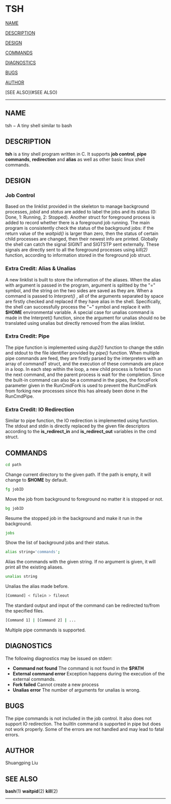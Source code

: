 # TSH

[NAME](#NAME)

[DESCRIPTION](#DESCRIPTION)

[DESIGN](#DESIGN)

[COMMANDS](#COMMANDS)

[DIAGNOSTICS](#DIAGNOSTICS)

[BUGS](#BUGS)

[AUTHOR](#AUTHOR)

[SEE ALSO](#SEE ALSO)

* * *

## NAME
<a name="NAME"></a>

tsh &minus; A
tiny shell similar to bash

## DESCRIPTION
<a name="DESCRIPTION"></a>

**tsh** is a
tiny shell program written in C. It supports **job
control**, **pipe commands**, **redirection** and
**alias** as well as other basic linux shell
commands.

## DESIGN
<a name="DESIGN"></a>

### Job Control

Based on the linklist provided
in the skeleton to manage background processes, _jobid_
and _status_ are added to label the jobs and its status
(0: Done, 1: Running, 2: Stopped). Another struct for
foreground process is added to record whether there is a
foreground job running. The main program is consistently
check the status of the background jobs: if the return value
of the _waitpid()_ is larger than zero, then the status
of certain child processes are changed, then their newest
info are printed. Globally the shell can catch the signal
SIGINT and SIGTSTP sent externally. These signals are
directly sent to all the foreground processes using
_kill(2)_ function, according to information stored in
the foreground job struct.

### Extra Credit: Alias &amp; Unalias

A new linklist is built to
store the information of the aliases. When the alias with
argument is passed in the program, argument is splitted by
the &quot;=&quot; symbol, and the string on the two sides
are saved as they are. When a command is passed to
_Interpret()_ , all of the arguments separated by space
are firstly checked and replaced if they have alias in the
shell. Specifically, the shell can successfully process the
&quot;~&quot; symbol and replace it with **$HOME**
environmental variable. A special case for unalias command
is made in the Interpret() function, since the argument for
unalias should no be translated using unalias but directly
removed from the alias linklist.

### Extra Credit: Pipe

The pipe function is
implemented using _dup2()_ function to change the stdin
and stdout to the file identifier provided by _pipe()_
function. When multiple pipe commands are feed, they are
firstly parsed by the interpreters with an array of commandT
struct, and the execution of these commands are place in a
loop. In each step within the loop, a new child process is
forked to run the next command, and the parent process is
wait for the completion. Since the built-in command can also
be a command in the pipes, the forceFork parameter given in
the RunCmdFork is used to prevent the RunCmdFork from
forking new processes since this has already been done in
the RunCmdPipe.

### Extra Credit: IO Redirection

Similar to pipe function, the
IO redirection is implemented using function. The stdout and
stdin is directly replaced by the given file descriptors
according to the **is_redirect_in** and
**is_redirect_out** variables in the cmd struct.

## COMMANDS
<a name="COMMANDS"></a>
``` bash
cd path
```

Change current directory to the
given path. If the path is empty, it will change to
**$HOME** by default.

``` bash
fg jobID
```

Move the job from background to
foreground no matter it is stopped or not.

``` bash
bg jobID
```

Resume the stopped job in the
background and make it run in the background.

``` bash
jobs
```
Show the list of background jobs and their status.

``` bash
alias string='commands';
```

Alias the commands with the
given string. If no argument is given, it will print all the
existing aliases.

``` bash
unalias string
```

Unalias the alias made before.

``` bash
[Command] < filein > fileout
```

The standard output and input
of the command can be redirected to/from the specified
files.

``` bash
[Command 1] | [Command 2] | ...
```

Multiple pipe commands is
supported.

## DIAGNOSTICS
<a name="DIAGNOSTICS"></a>

The following
diagnostics may be issued on stderr:

* **Command not found** The command is not found in the **$PATH**
* **External command error** Exception happens during the execution of the external commands.
* **Fork failed** Cannot create a new process
* **Unalias error** The number of arguments for unalias is wrong.

## BUGS
<a name="BUGS"></a>

The pipe commands is not included in the job control. It also does
not support IO redirection. The builtIn command is supported
in pipe but does not work properly. Some of the errors are
not handled and may lead to fatal errors.

## AUTHOR
<a name="AUTHOR"></a>

Shuangping Liu

## SEE ALSO
<a name="SEE ALSO"></a>

**bash**(1) **waitpid**(2) **kill**(2)

* * *
